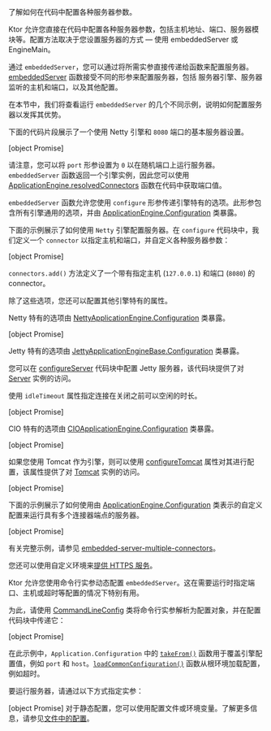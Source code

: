 <topic xsi:noNamespaceSchemaLocation="https://resources.jetbrains.com/writerside/1.0/topic.v2.xsd"
       xmlns:xsi="http://www.w3.org/2001/XMLSchema-instance"
       title="代码中的配置"
       id="server-configuration-code" help-id="Configuration-code;server-configuration-in-code">
<show-structure for="chapter"/>
<link-summary>
        了解如何在代码中配置各种服务器参数。
</link-summary>
<p>
        Ktor 允许您直接在代码中配置各种服务器参数，包括主机地址、端口、<Links href="/ktor/server-modules" summary="模块允许您通过分组路由来组织应用程序。">服务器模块</Links>等。配置方法取决于您设置服务器的方式 — 使用 <Links href="/ktor/server-create-and-configure" summary="了解如何根据应用程序部署需求创建服务器。">embeddedServer 或 EngineMain</Links>。
</p>
<p>
        通过 <code>embeddedServer</code>，您可以通过将所需实参直接传递给函数来配置服务器。<a href="https://api.ktor.io/ktor-server/ktor-server-core/io.ktor.server.engine/embedded-server.html">embeddedServer</a> 函数接受不同的形参来配置服务器，包括 <Links href="/ktor/server-engines" summary="了解处理网络请求的引擎。">服务器引擎</Links>、服务器监听的主机和端口，以及其他配置。
</p>
<p>
        在本节中，我们将查看运行 <code>embeddedServer</code> 的几个不同示例，说明如何配置服务器以发挥其优势。
</p>
<chapter title="基本配置" id="embedded-basic">
        <p>
            下面的代码片段展示了一个使用 Netty 引擎和 <code>8080</code> 端口的基本服务器设置。
        </p>
        [object Promise]
        <p>
            请注意，您可以将 <code>port</code> 形参设置为 <code>0</code> 以在随机端口上运行服务器。<code>embeddedServer</code> 函数返回一个引擎实例，因此您可以使用 <a href="https://api.ktor.io/ktor-server/ktor-server-core/io.ktor.server.engine/-application-engine/resolved-connectors.html">ApplicationEngine.resolvedConnectors</a> 函数在代码中获取端口值。
        </p>
</chapter>
<chapter title="引擎配置" id="embedded-engine">
        <snippet id="embedded-engine-configuration">
            <p>
                <code>embeddedServer</code> 函数允许您使用 <code>configure</code> 形参传递引擎特有的选项。此形参包含所有引擎通用的选项，并由 <a href="https://api.ktor.io/ktor-server/ktor-server-core/io.ktor.server.engine/-application-engine/-configuration/index.html">ApplicationEngine.Configuration</a> 类暴露。
            </p>
            <p>
                下面的示例展示了如何使用 <code>Netty</code> 引擎配置服务器。在 <code>configure</code> 代码块中，我们定义一个 <code>connector</code> 以指定主机和端口，并自定义各种服务器参数：
            </p>
            [object Promise]
            <p>
                <code>connectors.add()</code> 方法定义了一个带有指定主机 (<code>127.0.0.1</code>) 和端口 (<code>8080</code>) 的 connector。
            </p>
            <p>除了这些选项，您还可以配置其他引擎特有的属性。</p>
            <chapter title="Netty" id="netty-code">
                <p>
                    Netty 特有的选项由 <a href="https://api.ktor.io/ktor-server/ktor-server-netty/io.ktor.server.netty/-netty-application-engine/-configuration/index.html">NettyApplicationEngine.Configuration</a> 类暴露。
                </p>
                [object Promise]
            </chapter>
            <chapter title="Jetty" id="jetty-code">
                <p>
                    Jetty 特有的选项由 <a href="https://api.ktor.io/ktor-server/ktor-server-jetty-jakarta/io.ktor.server.jetty.jakarta/-jetty-application-engine-base/-configuration/index.html">JettyApplicationEngineBase.Configuration</a> 类暴露。
                </p>
                <p>您可以在 <a href="https://api.ktor.io/ktor-server/ktor-server-jetty-jakarta/io.ktor.server.jetty.jakarta/-jetty-application-engine-base/-configuration/configure-server.html">configureServer</a> 代码块中配置 Jetty 服务器，该代码块提供了对 <a href="https://www.eclipse.org/jetty/javadoc/jetty-11/org/eclipse/jetty/server/Server.html">Server</a> 实例的访问。
                </p>
                <p>
                    使用 <code>idleTimeout</code> 属性指定连接在关闭之前可以空闲的时长。
                </p>
                [object Promise]
            </chapter>
            <chapter title="CIO" id="cio-code">
                <p>CIO 特有的选项由 <a href="https://api.ktor.io/ktor-server/ktor-server-cio/io.ktor.server.cio/-c-i-o-application-engine/-configuration/index.html">CIOApplicationEngine.Configuration</a> 类暴露。
                </p>
                [object Promise]
            </chapter>
            <chapter title="Tomcat" id="tomcat-code">
                <p>如果您使用 Tomcat 作为引擎，则可以使用 <a href="https://api.ktor.io/ktor-server/ktor-server-tomcat-jakarta/io.ktor.server.tomcat.jakarta/-tomcat-application-engine/-configuration/configure-tomcat.html">configureTomcat</a> 属性对其进行配置，该属性提供了对 <a href="https://tomcat.apache.org/tomcat-10.1-doc/api/org/apache/catalina/startup/Tomcat.html">Tomcat</a> 实例的访问。
                </p>
                [object Promise]
            </chapter>
        </snippet>
</chapter>
<chapter title="自定义环境" id="embedded-custom">
        <p>
            下面的示例展示了如何使用由 <a href="https://api.ktor.io/ktor-server/ktor-server-core/io.ktor.server.engine/-application-engine/-configuration/index.html">ApplicationEngine.Configuration</a> 类表示的自定义配置来运行具有多个连接器端点的服务器。
        </p>
        [object Promise]
        <p>
            有关完整示例，请参见 <a href="https://github.com/ktorio/ktor-documentation/tree/%ktor_version%/codeSnippets/snippets/embedded-server-multiple-connectors">embedded-server-multiple-connectors</a>。
        </p>
        <tip>
            <p>
                您还可以使用自定义环境来<a href="#embedded-server">提供 HTTPS 服务</a>。
            </p>
        </tip>
</chapter>
<chapter id="command-line" title="命令行配置">
        <p>
            Ktor 允许您使用命令行实参动态配置 <code>embeddedServer</code>。这在需要运行时指定端口、主机或超时等配置的情况下特别有用。
        </p>
        <p>
            为此，请使用 <a href="https://api.ktor.io/ktor-server/ktor-server-core/io.ktor.server.engine/-command-line-config.html">CommandLineConfig</a> 类将命令行实参解析为配置对象，并在配置代码块中传递它：
        </p>
        [object Promise]
        <p>
            在此示例中，<code>Application.Configuration</code> 中的 <a href="https://api.ktor.io/ktor-server/ktor-server-core/io.ktor.server.engine/-application-engine/-configuration/take-from.html"><code>takeFrom()</code></a> 函数用于覆盖引擎配置值，例如 <code>port</code> 和 <code>host</code>。<a href="https://api.ktor.io/ktor-server/ktor-server-core/io.ktor.server.engine/load-common-configuration.html"><code>loadCommonConfiguration()</code></a> 函数从根环境加载配置，例如超时。
        </p>
        <p>
            要运行服务器，请通过以下方式指定实参：
        </p>
        [object Promise]
        <tip>
            对于静态配置，您可以使用配置文件或环境变量。了解更多信息，请参见<a href="#command-line">文件中的配置</a>。
        </tip>
</chapter>
</topic>